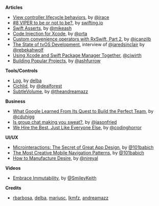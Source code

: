 **Articles**

* [View controller lifecycle behaviors](http://irace.me/lifecycle-behaviors), by [@irace](https://twitter.com/irace)
* [\#8 VIPER to be or not to be?](https://swifting.io/blog/2016/03/07/8-viper-to-be-or-not-to-be/), by [swifting.io](https://swifting.io/)
* [Swift Asserts](https://www.mikeash.com/pyblog/friday-qa-2016-03-04-swift-asserts.html), by [@mikeash](https://twitter.com/mikeash)
* [Code Injection for Xcode](http://artsy.github.io/blog/2016/03/05/iOS-Code-Injection/), by [@orta](https://twitter.com/orta)
* [Custom convenience operators with RxSwift, Part 2](http://rx-marin.com/post/rxswift-rxcocoa-custom-convenience-operators-part2/), by [@icanzilb](https://twitter.com/icanzilb)
* [The State of tvOS Development](https://blackpixel.com/writing/2016/03/the-state-of-tvos-development.html), interview of [@jaredsinclair](https://twitter.com/jaredsinclair) by [@rebekahwolf](https://twitter.com/rebekahwolf)
* [Using Xcode and Swift Package Manager Together](http://cjwirth.com/2016/03/07/using-xcode-and-spm-together/), [@cjwirth](https://twitter.com/cjwirth)
* [Building Popular Projects](https://ashfurrow.com/blog/building-popular-projects/), by [@ashfurrow](https://twitter.com/ashfurrow)

**Tools/Controls**

* [Log](https://github.com/delba/Log), by [delba](https://github.com/delba)
* [Cichlid](https://github.com/dealforest/Cichlid), by [@dealforest](https://twitter.com/dealforest)
* [SubtleVolume](https://github.com/andreamazz/SubtleVolume), by [@theandreamazz](https://twitter.com/theandreamazz)

**Business**

* [What Google Learned From Its Quest to Build the Perfect Team](http://www.nytimes.com/2016/02/28/magazine/what-google-learned-from-its-quest-to-build-the-perfect-team.html?_r=0), by [@cduhigg](https://twitter.com/cduhigg)
* [Is group chat making you sweat?](https://m.signalvnoise.com/is-group-chat-making-you-sweat-744659addf7d), by [@jasonfried](https://twitter.com/jasonfried)
* [We Hire the Best, Just Like Everyone Else](https://blog.codinghorror.com/we-hire-the-best-just-like-everyone-else/), by [@codinghorror](https://twitter.com/codinghorror)

**UI/UX**

* [Microinteractions: The Secret of Great App Design](http://babich.biz/microinteractions-the-secret-of-great-app-design/), by [@101babich](https://twitter.com/101babich)
* [The Most Creative Mobile Navigation Patterns](https://medium.com/ux-planet/the-most-creative-mobile-navigation-patterns-3dc6f506504#.4qfdb78d5), by [@101babich](https://twitter.com/101babich)
* [How to Manufacture Desire](https://medium.com/behavior-design/how-to-manufacture-desire-3011c82a2b28#.iju5hn1f2), by [@nireyal](https://twitter.com/nireyal)

**Videos**

* [Embrace Immutability](https://realm.io/news/slug-keith-smiley-embrace-immutability/), by [@SmileyKeith](https://twitter.com/SmileyKeith)

**Credits**

* [rbarbosa](https://github.com/rbarbosa), [delba](https://github.com/delba), [mariusc](https://github.com/mariusc), [lkmfz](https://github.com/lkmfz), [andreamazz](https://github.com/andreamazz)
